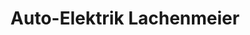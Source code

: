 ---
title: "Auto-Elektrik Lachenmeier"
url: /rastatt/auto-elektrik-lachenmeier/
shop: Autowerkstatt
---